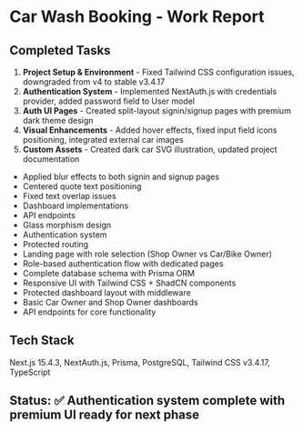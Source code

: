 # Car Wash Booking - Work Report

## Completed Tasks
1. **Project Setup & Environment** - Fixed Tailwind CSS configuration issues, downgraded from v4 to stable v3.4.17
2. **Authentication System** - Implemented NextAuth.js with credentials provider, added password field to User model
3. **Auth UI Pages** - Created split-layout signin/signup pages with premium dark theme design
4. **Visual Enhancements** - Added hover effects, fixed input field icons positioning, integrated external car images
5. **Custom Assets** - Created dark car SVG illustration, updated project documentation
- Applied blur effects to both signin and signup pages
- Centered quote text positioning
- Fixed text overlap issues
- Dashboard implementations
- API endpoints
- Glass morphism design
- Authentication system
- Protected routing
- Landing page with role selection (Shop Owner vs Car/Bike Owner)
- Role-based authentication flow with dedicated pages
- Complete database schema with Prisma ORM
- Responsive UI with Tailwind CSS + ShadCN components
- Protected dashboard layout with middleware
- Basic Car Owner and Shop Owner dashboards
- API endpoints for core functionality


## Tech Stack
Next.js 15.4.3, NextAuth.js, Prisma, PostgreSQL, Tailwind CSS v3.4.17, TypeScript

## Status: ✅ Authentication system complete with premium UI ready for next phase